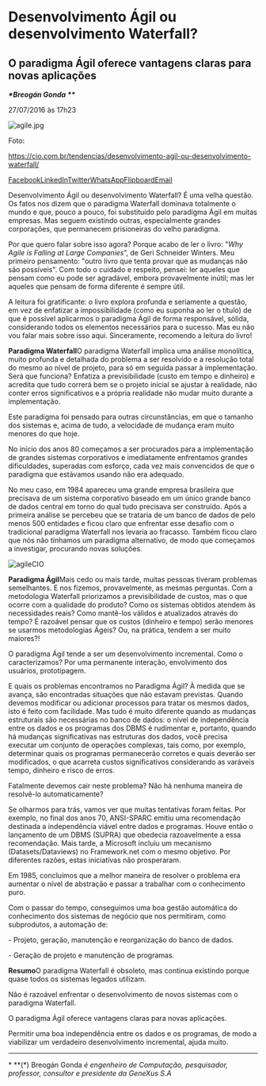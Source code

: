 # Desenvolvimento Ágil ou desenvolvimento Waterfall?

## O paradigma Ágil oferece vantagens claras para novas aplicações

***\*Breogán Gonda \*\****

27/07/2016 às 17h23

![agile.jpg](https://cio.com.br/wp-content/uploads/2016/07/agile.jpg)

Foto:

 https://cio.com.br/tendencias/desenvolvimento-agil-ou-desenvolvimento-waterfall/

[Facebook](https://cio.com.br/#facebook)[LinkedIn](https://cio.com.br/#linkedin)[Twitter](https://cio.com.br/#twitter)[WhatsApp](https://cio.com.br/#whatsapp)[Flipboard](https://cio.com.br/#flipboard)[Email](https://cio.com.br/#email)





Desenvolvimento Ágil ou desenvolvimento Waterfall? É uma velha questão. Os fatos nos dizem que o paradigma Waterfall dominava totalmente o mundo e que, pouco a pouco, foi substituído pelo paradigma Ágil em muitas empresas. Mas seguem existindo outras, especialmente grandes corporações, que permanecem prisioneiras do velho paradigma.



Por que quero falar sobre isso agora? Porque acabo de ler o livro: "*Why Agile is Falling at Large Companies*”, de Geri Schneider Winters. Meu primeiro pensamento: "outro livro que tenta provar que as mudanças não são possíveis". Com todo o cuidado e respeito, pensei: ler aqueles que pensam como eu pode ser agradável, embora provavelmente inútil; mas ler aqueles que pensam de forma diferente é sempre útil.



A leitura foi gratificante: o livro explora profunda e seriamente a questão, em vez de enfatizar a impossibilidade (como eu suponha ao ler o título) de que é possível aplicarmos o paradigma Ágil de forma responsável, sólida, considerando todos os elementos necessários para o sucesso. Mas eu não vou falar mais sobre isso aqui. Sinceramente, recomendo a leitura do livro!



**Paradigma Waterfall**O paradigma Waterfall implica uma análise monolítica, muito profunda e detalhada do problema a ser resolvido e a resolução total do mesmo ao nível de projeto, para só em seguida passar à implementação. Será que funciona? Enfatiza a previsibilidade (custo em tempo e dinheiro) e acredita que tudo correrá bem se o projeto inicial se ajustar à realidade, não conter erros significativos e a própria realidade não mudar muito durante a implementação.



Este paradigma foi pensado para outras circunstâncias, em que o tamanho dos sistemas e, acima de tudo, a velocidade de mudança eram muito menores do que hoje.



No início dos anos 80 começamos a ser procurados para a implementação de grandes sistemas corporativos e imediatamente enfrentamos grandes dificuldades, superadas com esforço, cada vez mais convencidos de que o paradigma que estávamos usando não era adequado.



No meu caso, em 1984 apareceu uma grande empresa brasileira que precisava de um sistema corporativo baseado em um único grande banco de dados central em torno do qual tudo precisava ser construído. Após a primeira análise se percebeu que se trataria de um banco de dados de pelo menos 500 entidades e ficou claro que enfrentar esse desafio com o tradicional paradigma Waterfall nos levaria ao fracasso. Também ficou claro que nós não tínhamos um paradigma alternativo, de modo que começamos a investigar, procurando novas soluções.

![agileCIO](https://cio.com.br/wp-content/uploads/2016/07/agile.jpg)



**Paradigma Ágil**Mais cedo ou mais tarde, muitas pessoas tiveram problemas semelhantes. E nos fizemos, provavelmente, as mesmas perguntas. Com a metodologia Waterfall priorizamos a previsibilidade de custos, mas o que ocorre com a qualidade do produto? Como os sistemas obtidos atendem às necessidades reais? Como mantê-los válidos e atualizados através do tempo? É razoável pensar que os custos (dinheiro e tempo) serão menores se usarmos metodologias Ágeis? Ou, na prática, tendem a ser muito maiores?!



O paradigma Ágil tende a ser um desenvolvimento incremental. Como o caracterizamos? Por uma permanente interação, envolvimento dos usuários, prototipagem. 



E quais os problemas encontramos no Paradigma Ágil? À medida que se avança, são encontradas situações que não estavam previstas. Quando devemos modificar ou adicionar processos para tratar os mesmos dados, isto é feito com facilidade. Mas tudo é muito diferente quando as mudanças estruturais são necessárias no banco de dados: o nível de independência entre os dados e os programas dos DBMS é rudimentar e, portanto, quando há mudanças significativas nas estruturas dos dados, você precisa executar um conjunto de operações complexas, tais como, por exemplo, determinar quais os programas permanecerão corretos e quais deverão ser modificados, o que acarreta custos significativos considerando as varáveis tempo, dinheiro e risco de erros.



Fatalmente devemos cair neste problema? Não há nenhuma maneira de resolvê-lo automaticamente?



Se olharmos para trás, vamos ver que muitas tentativas foram feitas.  Por exemplo, no final dos anos 70, ANSI-SPARC emitiu uma recomendação destinada a independência viável entre dados e programas. Houve então o lançamento de um DBMS (SUPRA) que obedecia razoavelmente a essa recomendação. Mais tarde, a Microsoft incluiu um mecanismo (Datasets/Dataviews) no Framework.net com o mesmo objetivo. Por diferentes razões, estas iniciativas não prosperaram.



Em 1985, concluímos que a melhor maneira de resolver o problema era aumentar o nível de abstração e passar a trabalhar com o conhecimento puro.



Com o passar do tempo,  conseguimos uma boa gestão automática do conhecimento dos sistemas de negócio que nos permitiram, como subprodutos, a automação de:



\- Projeto, geração, manutenção e reorganização do banco de dados.



\- Geração de projeto e manutenção de programas.



**Resumo**O paradigma Waterfall é obsoleto, mas continua existindo porque quase todos os sistemas legados utilizam.



Não é razoável enfrentar o desenvolvimento de novos sistemas com o paradigma Waterfall.



O paradigma Ágil oferece vantagens claras para novas aplicações.



Permitir uma boa independência entre os dados e os programas, de modo a viabilizar um verdadeiro desenvolvimento incremental, ajuda muito.



 ***
\*
**(*) Breogán Gonda *é engenheiro de
Computação, pesquisador, professor, consultor e presidente da GeneXus S.A*